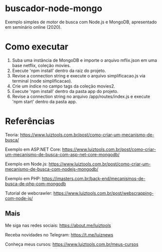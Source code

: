 # buscador-node-mongo
Exemplo simples de motor de busca com Node.js e MongoDB, apresentado em seminário online (2020).

# Como executar
1. Suba uma instância de MongoDB e importe o arquivo mflix.json em uma base netflix, coleção movies.
2. Execute 'npm install' dentro da raiz do projeto.
3. Revise a connection string e execute o arquivo simplificacao.js via terminal (node simplificacao).
4. Crie um índice no campo tags da coleção movies2.
5. Execute 'npm install' dentro da pasta app do projeto.
6. Revise a connection string no arquivo /app/routes/index.js e execute 'npm start' dentro da pasta app.

# Referências

Teoria: https://www.luiztools.com.br/post/como-criar-um-mecanismo-de-busca/ 

Exemplo em ASP.NET Core: https://www.luiztools.com.br/post/como-criar-um-mecanismo-de-busca-com-asp-net-core-mongodb/

Exemplo em Node.js: https://www.luiztools.com.br/post/como-criar-um-mecanismo-de-busca-com-nodejs-mongodb/ 

Exemplo em PHP: https://imasters.com.br/back-end/mecanismos-de-busca-de-php-com-mongodb

Tutorial de webcrawler: https://www.luiztools.com.br/post/webscrapping-com-node-js/ 

## Mais

Me siga nas redes sociais: https://about.me/luiztools

Receba novidades no Telegram: https://t.me/luiznews

Conheça meus cursos: https://www.luiztools.com.br/meus-cursos

